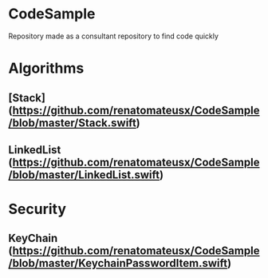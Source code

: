 # CodeSample
Repository made as a consultant repository to find code quickly

# Algorithms

## [Stack] (https://github.com/renatomateusx/CodeSample/blob/master/Stack.swift)
## LinkedList (https://github.com/renatomateusx/CodeSample/blob/master/LinkedList.swift)


# Security

## KeyChain (https://github.com/renatomateusx/CodeSample/blob/master/KeychainPasswordItem.swift)
